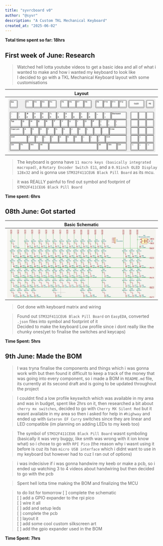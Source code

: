 ```yaml
---
title: "syvrcboard v0"
author: "@syvr"
description: "A Custom TKL Mechanical Keyboard"
created_at: "2025-06-02"
---
```


**Total time spent so far: 18hrs**

## First week of June: Research
> Watched hell lotta youtube videos to get a basic idea and all of what i wanted to make and how i wanted my keyboard to look like  
> I decided to go with a TKL Mechanical Keyboard layout with some customisations  

| Layout                            |
| --------------------------------- |
| ![](/assets/08%20June/layout.png) |

> The keyboard is gonna have `11 macro keys (basically integrated macropad)`, a `Rotary Encoder Switch E11`, and a `0.91inch OLED Display 128x32` and is gonna use `STM32F411CEU6 Black Pill Board` as its mcu.  

> it was REALLY painful to find out symbol and footprint of `STM32F411CEU6 Black Pill Board`  

**Time spent: 6hrs**


## 08th June: Got started
| Basic Schematic                      |
| ------------------------------------ |
| ![](/assets/08%20June/schematic.png) |
> Got done with keyboard matrix and wiring   

> Found out `STM32F411CEU6 Black Pill Board` on `EasyEDA`, converted `.json` files into symbol and footprint of it  
> Decided to make the keyboard Low profile since i dont really like the chunky ones(yet to finalise the switches and keycaps)  

**Time Spent: 5hrs**


## 9th June: Made the BOM
> I was tryna finalise the components and things which i was gonna work with but then found it difficult to keep a track of the money that was going into every component, so i made a BOM in `README.md` file, its currently at its second draft and is going to be updated throughout the project  

> I couldnt find a low profile keyswitch which was available in my area and was in budget, spent like 2hrs on it, then researched a bit about `cherry mx switches`, decided to go with `Cherry MX Silent Red` but it wasnt available in my area so then i asked for help in `#highway` and ended up with `Gateron EF Curry` switches since they are linear and LED compatible (im planning on adding LEDs to my keeb too)  

> The symbol of `STM32F411CEU6 Black Pill Board` wasnt symboling (basically it was very buggy, like smth was wrong with it ion know what) so i chose to go with `RPI Pico` (the reason why i wasnt using it before is cuz its has `micro USB interface` which i didnt want to use in my keyboard but however had to cuz I ran out of options)  

> i was indecisive if i was gonna handwire my keeb or make a pcb, so i ended up watching 3 to 4 videos about handwiring but then decided to go with the pcb  

> Spent hell lotta time making the BOM and finalizing the MCU

> to do list for tomorrow
[ ] complete the schematic  
  [ ] add a GPIO expander to the rpi pico  
  [ ] wire it all  
  [ ] add and setup leds  
[ ] complete the pcb  
  [ ] layout it  
  [ ] add some cool custom silkscreen art  
[ ] add the gpio expander used in the BOM  

**Time Spent: 7hrs**


<!-- ## 10th June: -->
